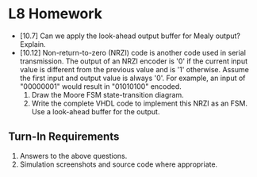 # L8 Homework

- [10.7] Can we apply the look-ahead output buffer for Mealy output?  Explain.
- [10.12] Non-return-to-zero (NRZI) code is another code used in serial transmission.  The output of an NRZI encoder is '0' if the current input value is different from the previous value and is '1' otherwise.  Assume the first input and output value is always '0'.  For example, an input of "00000001" would result in "01010100" encoded.
  1. Draw the Moore FSM state-transition diagram.
  2. Write the complete VHDL code to implement this NRZI as an FSM.  Use a look-ahead buffer for the output.

## Turn-In Requirements

1. Answers to the above questions.
2. Simulation screenshots and source code where appropriate.
